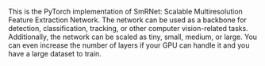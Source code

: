 This is the PyTorch implementation of SmRNet: Scalable Multiresolution Feature Extraction Network. The network can be used as a backbone for detection, classification, tracking, or other computer vision-related tasks. Additionally, the network can be scaled as tiny, small, medium, or large. You can even increase the number of layers if your GPU can handle it and you have a large dataset to train. 
